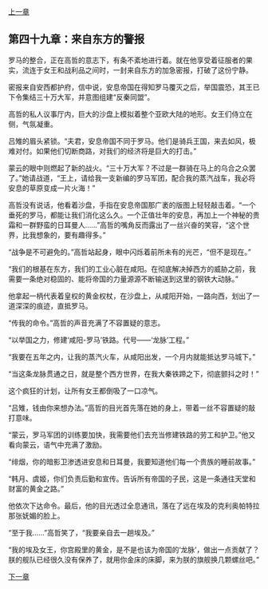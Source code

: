 [上一章](48-圣女的初夜.md)

## 第四十九章：来自东方的警报

罗马的整合，正在高哲的意志下，有条不紊地进行着。就在他享受着征服者的果实，流连于女王和战利品之间时，一封来自东方的加急密报，打破了这份宁静。

密报来自安西都护府，信中说，安息帝国在得知罗马覆灭之后，举国震恐，其王已下令集结三十万大军，并意图组建“反秦同盟”。

高哲的私人议事厅内，巨大的沙盘上模拟着整个亚欧大陆的地形。女王们侍立在侧，气氛凝重。

吕雉的眉头紧锁。“夫君，安息帝国不同于罗马。他们是骑兵王国，来去如风，极难对付。如果他们切断商路，对我们的经济将是巨大的打击。”

蒙云的眼中则燃起了新的战火。“三十万大军？不过是一群骑在马上的乌合之众罢了。”她请战道，“王上，请给我一支新编的罗马军团，配合我的蒸汽战车，我必将安息的草原变成一片火海！”

高哲没有说话，他看着沙盘，手指在安息帝国那广袤的版图上轻轻敲击着。“一个垂死的罗马，都能让我们消化这么久。一个正值壮年的安息，再加上一个神秘的贵霜和一群野蛮的日耳曼人……”高哲的嘴角反而露出了一丝兴奋的笑容，“这个世界，比我想象的，要有趣得多。”

“战争是不可避免的。”高哲站起身，眼中闪烁着前所未有的光芒，“但不是现在。”

“我们的根基在东方，我们的工业心脏在咸阳。在彻底解决掉西方的威胁之前，我需要一条绝对稳固的、能将帝国的力量源源不断输送到这里的钢铁大动脉。”

他拿起一柄代表着皇权的黄金权杖，在沙盘上，从咸阳开始，一路向西，划出了一道深深的痕迹，直抵罗马。

“传我的命令。”高哲的声音充满了不容置疑的意志。

“以举国之力，修建‘咸阳-罗马’铁路。代号——‘龙脉’工程。”

“我要在五年之内，让我的蒸汽火车，从咸阳出发，一个月内就能抵达罗马城下。”

“当这条龙脉贯通之日，就是整个西方世界，在我大秦铁蹄之下，彻底颤抖之时！”

这个疯狂的计划，让所有女王都倒吸了一口凉气。

“吕雉，钱由你来想办法。”高哲的目光首先落在她的身上，带着一丝不容置疑的敲打意味。

“蒙云，罗马军团的训练要加快，我需要他们去充当修建铁路的劳工和护卫。”他又看向蒙云，语气中充满了激励。

“绯烟，你的暗影卫渗透进安息和日耳曼，我要知道他们每一个贵族的睡前故事。”

“韩月、虞姬，你们负责后勤和宣传。告诉所有帝国的子民，这是一条通往天堂和财富的黄金之路。”

他依次下达命令。最后，他的目光透过全息通讯，落在了远在埃及的克利奥帕特拉那张妩媚的脸上。

“至于我……”高哲笑了，“我要亲自去一趟埃及。”

“我的埃及女王，你宫殿里的黄金，是不是也该为帝国的‘龙脉’，做出一点贡献了？朕的舰队已经很久没有保养了，就用你金床的床脚，来为朕的旗舰换几颗螺丝吧。”

[下一章](50-罗马的铁与火.md)
